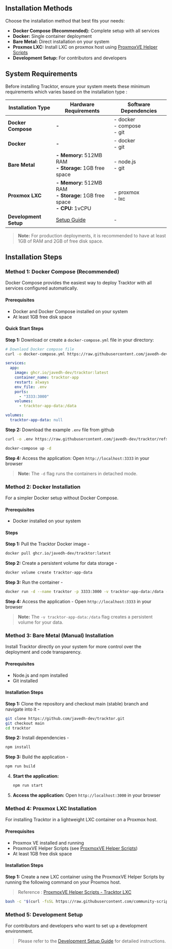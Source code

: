 ## Installation Methods

Choose the installation method that best fits your needs:

- **Docker Compose (Recommended):** Complete setup with all services
- **Docker:** Single container deployment
- **Bare Metal:** Direct installation on your system
- **Proxmox LXC:** Install LXC on proxmox host using [ProxmoxVE Helper Scripts](https://community-scripts.github.io/ProxmoxVE/)
- **Development Setup:** For contributors and developers

## System Requirements

Before installing Tracktor, ensure your system meets these minimum requirements which varies based on the installation type :

| Installation Type     | Hardware Requirements                                                        | Software Dependencies          |
| --------------------- | ---------------------------------------------------------------------------- | ------------------------------ |
| **Docker Compose**    | **-**                                                                        | - docker<br>- compose<br>- git |
| **Docker**            | **-**                                                                        | - docker<br>- git              |
| **Bare Metal**        | **- Memory:** 512MB RAM<br>**- Storage:** 1GB free space                     | - node.js<br>- git             |
| **Proxmox LXC**       | **- Memory:** 512MB RAM<br>**- Storage:** 1GB free space<br>**- CPU:** 1vCPU | - proxmox<br>- lxc             |
| **Development Setup** | [Setup Guide](CONTRIBUTING.md)                       | -                              |

> **Note:** For production deployments, it is recommended to have at least 1GB of RAM and 2GB of free disk space.

## Installation Steps

### Method 1: Docker Compose (Recommended)

Docker Compose provides the easiest way to deploy Tracktor with all services configured automatically.

#### Prerequisites

- Docker and Docker Compose installed on your system
- At least 1GB free disk space

#### Quick Start Steps

**Step 1:** Download or create a `docker-compose.yml` file in your directory:

```bash
# Downlaod Docker compose file
curl -o docker-compose.yml https://raw.githubusercontent.com/javedh-dev/tracktor/refs/heads/dev/scripts/docker/docker-compose.yml
```

```yaml
services:
  app:
    image: ghcr.io/javedh-dev/tracktor:latest
    container_name: tracktor-app
    restart: always
    env_file: .env
    ports:
      - "3333:3000"
    volumes:
      - tracktor-app-data:/data

volumes:
  tracktor-app-data: null
```

**Step 2:** Download the example `.env` file from github

```bash
curl -o .env https://raw.githubusercontent.com/javedh-dev/tracktor/refs/heads/dev/env/.env.prod
```

```bash
docker-compose up -d
```

**Step 4:** Access the application:
Open `http://localhost:3333` in your browser

> **Note:** The `-d` flag runs the containers in detached mode.

### Method 2: Docker Installation

For a simpler Docker setup without Docker Compose.

#### Prerequisites

- Docker installed on your system

#### Steps

**Step 1:** Pull the Tracktor Docker image -

```bash
docker pull ghcr.io/javedh-dev/tracktor:latest
```

**Step 2:** Create a persistent volume for data storage -

```bash
docker volume create tracktor-app-data
```

**Step 3:** Run the container -

```bash
docker run -d --name tracktor -p 3333:3000 -v tracktor-app-data:/data --env-file .env ghcr.io/javedh-dev/tracktor:latest
```

**Step 4:** Access the application -
Open `http://localhost:3333` in your browser

> **Note:** The `-v tracktor-app-data:/data` flag creates a persistent volume for your data.

### Method 3: Bare Metal (Manual) Installation

Install Tracktor directly on your system for more control over the deployment and code transparency.

#### Prerequisites

- Node.js and npm installed
- Git installed

#### Installation Steps

**Step 1:** Clone the repository and checkout main (stable) branch and navigate into it -

```bash
git clone https://github.com/javedh-dev/tracktor.git
git checkout main
cd tracktor
```

**Step 2:** Install dependencies -

```bash
npm install
```

**Step 3:** Build the application -

```bash
npm run build
```

4. **Start the application:**

   ```bash
   npm run start
   ```

5. **Access the application:**
   Open `http://localhost:3000` in your browser

### Method 4: Proxmox LXC Installation

For installing Tracktor in a lightweight LXC container on a Proxmox host.

#### Prerequisites

- Proxmox VE installed and running
- ProxmoxVE Helper Scripts (see [ProxmoxVE Helper Scripts](https://community-scripts.github.io/ProxmoxVE/))
- At least 1GB free disk space

#### Installation Steps

**Step 1:** Create a new LXC container using the ProxmoxVE Helper Scripts by running the following command on your Proxmox host.

> Reference : [ProxmoxVE Helper Scripts - Tracktor LXC](https://community-scripts.github.io/ProxmoxVE/scripts?id=tracktor)

```bash
bash -c "$(curl -fsSL https://raw.githubusercontent.com/community-scripts/ProxmoxVE/main/ct/tracktor.sh)"
```

### Method 5: Development Setup

For contributors and developers who want to set up a development environment.

> Please refer to the [Development Setup Guide](CONTRIBUTING.md) for detailed instructions.
